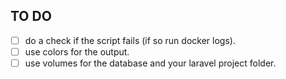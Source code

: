 ## TO DO
- [ ] do a check if the script fails (if so run docker logs).
- [ ] use colors for the output.
- [ ] use volumes for the database and your laravel project folder.
